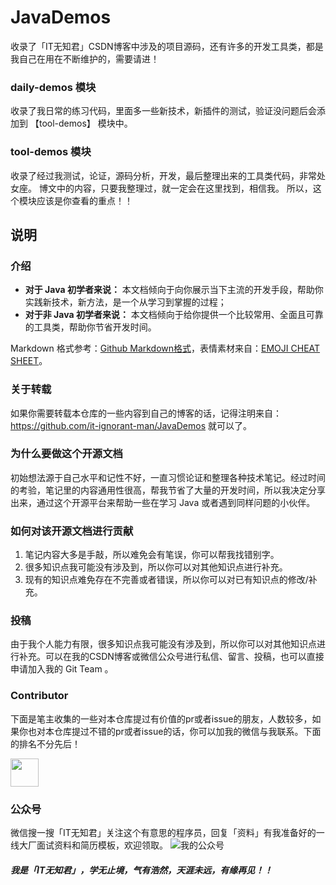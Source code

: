 # JavaDemos
收录了「IT无知君」CSDN博客中涉及的项目源码，还有许多的开发工具类，都是我自己在用在不断维护的，需要请进！

### daily-demos 模块
收录了我日常的练习代码，里面多一些新技术，新插件的测试，验证没问题后会添加到 【tool-demos】 模块中。

### tool-demos 模块
收录了经过我测试，论证，源码分析，开发，最后整理出来的工具类代码，非常处女座。
博文中的内容，只要我整理过，就一定会在这里找到，相信我。
所以，这个模块应该是你查看的重点！！


## 说明

### 介绍

*  **对于 Java 初学者来说：** 本文档倾向于向你展示当下主流的开发手段，帮助你实践新技术，新方法，是一个从学习到掌握的过程；
*  **对于非 Java 初学者来说：** 本文档倾向于给你提供一个比较常用、全面且可靠的工具类，帮助你节省开发时间。

Markdown 格式参考：[Github Markdown格式](https://guides.github.com/features/mastering-markdown/)，表情素材来自：[EMOJI CHEAT SHEET](https://www.webpagefx.com/tools/emoji-cheat-sheet/)。

### 关于转载

如果你需要转载本仓库的一些内容到自己的博客的话，记得注明来自：https://github.com/it-ignorant-man/JavaDemos 就可以了。

### 为什么要做这个开源文档

初始想法源于自己水平和记性不好，一直习惯论证和整理各种技术笔记。经过时间的考验，笔记里的内容通用性很高，帮我节省了大量的开发时间，所以我决定分享出来，通过这个开源平台来帮助一些在学习 Java 或者遇到同样问题的小伙伴。

### 如何对该开源文档进行贡献

1. 笔记内容大多是手敲，所以难免会有笔误，你可以帮我找错别字。
2. 很多知识点我可能没有涉及到，所以你可以对其他知识点进行补充。
3. 现有的知识点难免存在不完善或者错误，所以你可以对已有知识点的修改/补充。

### 投稿

由于我个人能力有限，很多知识点我可能没有涉及到，所以你可以对其他知识点进行补充。可以在我的CSDN博客或微信公众号进行私信、留言、投稿，也可以直接申请加入我的 Git Team 。

### Contributor

下面是笔主收集的一些对本仓库提过有价值的pr或者issue的朋友，人数较多，如果你也对本仓库提过不错的pr或者issue的话，你可以加我的微信与我联系。下面的排名不分先后！

<a href="https://github.com/IamJiming"><img src="https://avatars2.githubusercontent.com/u/52774096?s=460&v=4" width="45px"></a>

### 公众号

微信搜一搜「IT无知君」关注这个有意思的程序员，回复「资料」有我准备好的一线大厂面试资料和简历模板，欢迎领取。
![我的公众号](https://img-blog.csdnimg.cn/20201222174505289.jpg)

##### 我是「IT无知君」，学无止境，气有浩然，天涯未远，有缘再见！！
